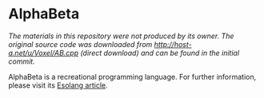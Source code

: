 # AlphaBeta

*The materials in this repository were not produced by its owner. The original source code was downloaded from http://host-a.net/u/Voxel/AB.cpp (direct download) and can be found in the initial commit.*

AlphaBeta is a recreational programming language. For further information, please visit its [Esolang article].

[Esolang article]: https://esolangs.org/wiki/AlphaBeta "AlphaBeta - Esolang"
